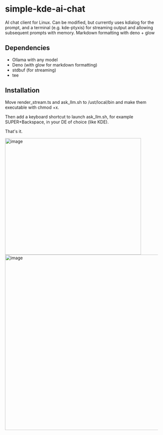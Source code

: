 # simple-kde-ai-chat
AI chat client for Linux. Can be modified, but currently uses kdialog for the prompt, and a terminal (e.g. kde-ptyxis) for streaming output and allowing subsequent prompts with memory. Markdown formatting with deno + glow

## Dependencies

* Ollama with any model
* Deno (with glow for markdown formatting)
* stdbuf (for streaming)
* tee

## Installation

Move render_stream.ts and ask_llm.sh to /ust/local/bin and make them executable with chmod +x.

Then add a keyboard shortcut to launch ask_llm.sh, for example SUPER+Backspace, in your DE of choice (like KDE).

That's it.

<img width="448" height="384" alt="image" src="https://github.com/user-attachments/assets/a221f25b-b3d9-428c-bdef-c3cbc16175cf" />

<img width="1033" height="578" alt="image" src="https://github.com/user-attachments/assets/3e47571a-83f2-48f9-bff2-aa0e9bf9cc99" />

